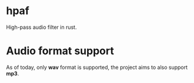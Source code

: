 # hpaf

High-pass audio filter in rust.

# Audio format support

As of today, only **wav** format is supported, the project aims to also support **mp3**.

